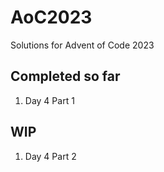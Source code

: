 # AoC2023
Solutions for Advent of Code 2023
## Completed so far
1. Day 4 Part 1

## WIP
1. Day 4 Part 2
